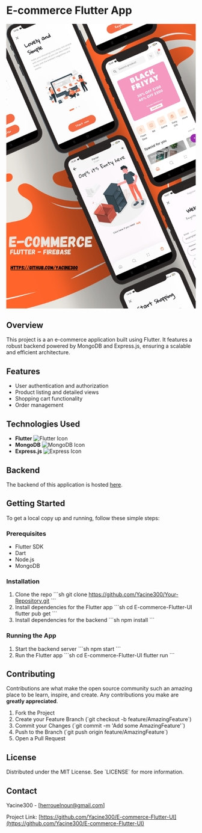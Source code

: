 # E-commerce Flutter App

![Cover Image](https://github.com/Yacine300/E-commerce-Flutter-UI/blob/master/assets/images/cover.png)

## Overview

This project is a an e-commerce application built using Flutter. It features a robust backend powered by MongoDB and Express.js, ensuring a scalable and efficient architecture.

## Features

- User authentication and authorization
- Product listing and detailed views
- Shopping cart functionality
- Order management


## Technologies Used

- **Flutter** ![Flutter Icon](https://upload.wikimedia.org/wikipedia/commons/1/17/Google-flutter-logo.png)
- **MongoDB** ![MongoDB Icon](https://webassets.mongodb.com/_com_assets/cms/mongodb-logo-rgb-j6w271g1xn.jpg)
- **Express.js** ![Express Icon](https://upload.wikimedia.org/wikipedia/commons/6/64/Expressjs.png)

## Backend

The backend of this application is hosted [here](https://github.com/Yacine300/Ecommerce-FlutterApp-API).

## Getting Started

To get a local copy up and running, follow these simple steps:

### Prerequisites

- Flutter SDK
- Dart
- Node.js
- MongoDB

### Installation

1. Clone the repo
   \`\`\`sh
   git clone https://github.com/Yacine300/Your-Repository.git
   \`\`\`
2. Install dependencies for the Flutter app
   \`\`\`sh
   cd E-commerce-Flutter-UI
   flutter pub get
   \`\`\`
3. Install dependencies for the backend
   \`\`\`sh
   npm install
   \`\`\`

### Running the App

1. Start the backend server
   \`\`\`sh
   npm start
   \`\`\`
2. Run the Flutter app
   \`\`\`sh
   cd E-commerce-Flutter-UI
   flutter run
   \`\`\`

## Contributing

Contributions are what make the open source community such an amazing place to be learn, inspire, and create. Any contributions you make are **greatly appreciated**.

1. Fork the Project
2. Create your Feature Branch (\`git checkout -b feature/AmazingFeature\`)
3. Commit your Changes (\`git commit -m 'Add some AmazingFeature'\`)
4. Push to the Branch (\`git push origin feature/AmazingFeature\`)
5. Open a Pull Request

## License

Distributed under the MIT License. See \`LICENSE\` for more information.

## Contact

Yacine300 - [herrouelnour@gmail.com]

Project Link: [https://github.com/Yacine300/E-commerce-Flutter-UI](https://github.com/Yacine300/E-commerce-Flutter-UI)
